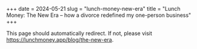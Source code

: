 +++
date = 2024-05-21
slug = "lunch-money-new-era"
title = "Lunch Money: The New Era – how a divorce redefined my one-person business"
+++

This page should automatically redirect. If not, please visit <a href="https://lunchmoney.app/blog/the-new-era?utm_source=personal-blog&utm_medium=post&utm_campaign=the_new_era">https://lunchmoney.app/blog/the-new-era</a>.
